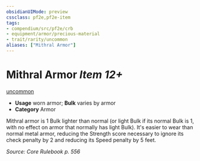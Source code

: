 ```yaml
---
obsidianUIMode: preview
cssclass: pf2e,pf2e-item
tags:
- compendium/src/pf2e/crb
- equipment/armor/precious-material 
- trait/rarity/uncommon
aliases: ["Mithral Armor"]
---
```

# Mithral Armor *Item 12+*  
[uncommon](uncommon.md)  

- **Usage** worn armor; **Bulk** varies by armor
- **Category** Armor

Mithral armor is 1 Bulk lighter than normal (or light Bulk if its normal Bulk is 1, with no effect on armor that normally has light Bulk). It's easier to wear than normal metal armor, reducing the Strength score necessary to ignore its check penalty by 2 and reducing its Speed penalty by 5 feet.

*Source: Core Rulebook p. 556*